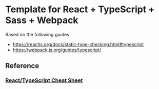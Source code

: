 # Template for React + TypeScript + Sass + Webpack

Based on the following guides
- https://reactjs.org/docs/static-type-checking.html#typescript
- https://webpack.js.org/guides/typescript/


## Reference
### [React/TypeScript Cheat Sheet](https://react-typescript-cheatsheet.netlify.app/docs/basic/setup)